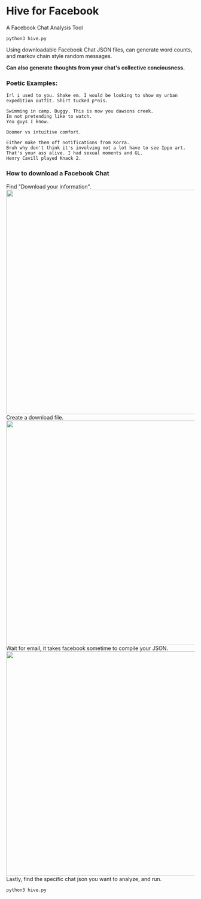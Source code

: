 # Hive for Facebook
A Facebook Chat Analysis Tool
```
python3 hive.py
```
Using downloadable Facebook Chat JSON files, can generate word counts, and markov chain style random messages.

**Can also generate thoughts from your chat's collective conciousness.**

<h3>Poetic Examples:</h3>

```
Irl i used to you. Shake em. I would be looking to show my urban expedition outfit. Shirt tucked p*nis.
```

```
Swimming in camp. Buggy. This is now you dawsons creek. 
Im not pretending like to watch. 
You guys I know.

Boomer vs intuitive comfort.
```

```
Either make them off notifications from Korra. 
Bruh why don't think it's involving not a lot have to see Ippo art.
That's your ass alive. I had sexual moments and GL.
Henry Cavill played Knack 2.
```

<h3>How to download a Facebook Chat</h3>
Find "Download your information".
<img src="https://github.com/connerkward/Hive-for-Facebook/blob/master/images/facebook-messenger-history-download-on-desktop-step-1-1.jpg" width="600">
Create a download file.
<img src="https://github.com/connerkward/Hive-for-Facebook/blob/master/images/facebook-messenger-history-download-on-desktop-step-2.jpg" width="600">
Wait for email, it takes facebook sometime to compile your JSON.
<img src="https://github.com/connerkward/Hive-for-Facebook/blob/master/images/facebook-messenger-history-download-on-desktop-step-3.jpg" width="600">
Lastly, find the specific chat json you want to analyze, and run.

```
python3 hive.py
```
